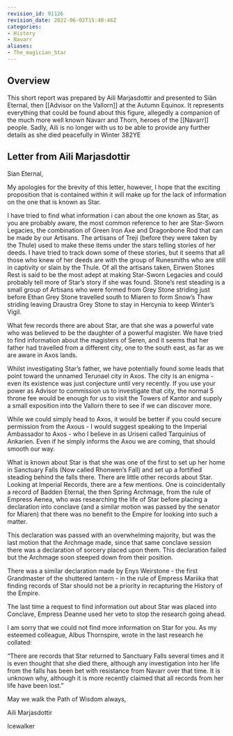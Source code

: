 ```yaml
---
revision_id: 91126
revision_date: 2022-06-02T15:40:46Z
categories:
- History
- Navarr
aliases:
- The_magician_Star
---
```



## Overview
This short report was prepared by Aili Marjasdottir and presented to Siân Eternal, then [[Advisor on the Vallorn]] at the Autumn Equinox. It represents everything that could be found about this figure, allegedly a companion of the much more well known Navarr and Thorn, heroes of the [[Navarr]] people. Sadly, Aili is no longer with us to be able to provide any further details as she died peacefully in Winter 382YE

## Letter from Aili Marjasdottir
Sian Eternal,

My apologies for the brevity of this letter, however, I hope that the exciting proposition that is contained within it will make up for the lack of information on the one that is known as Star.

I have tried to find what information i can about the one known as Star, as you are probably aware, the most common reference to her are Star-Sworn Legacies, the combination of Green Iron Axe and Dragonbone Rod that can be made by our Artisans. The artisans of Treji (before they were taken by the Thule) used to make these items under the stars telling stories of her deeds. I have tried to track down some of these stories, but it seems that all those who knew of her deeds are with the group of Runesmiths  who are still in captivity or slain by the Thule. Of all the artisans taken, Eirwen Stones Rest is said to be the most adept at making Star-Sworn Legacies and could probably tell more of Star’s story if she was found. Stone’s rest steading is a small group of Artisans who were formed from Grey Stone striding just before Ethan Grey Stone travelled south to Miaren to form Snow’s Thaw striding leaving Draustra Grey Stone to stay in Hercynia to keep Winter’s Vigil.

What few records there are about Star, are that she was a powerful vate who was believed to be the daughter of a powerful magister. We have tried to find information about the magisters of Seren, and it seems that her father had travelled from a different city, one to the south east, as far as we are aware in Axos lands.

Whilst investigating Star’s father, we have potentially found some leads that point toward the unnamed Terunael city in Axos. The city is an enigma - even its existence was just conjecture until very recently. If you use your power as Advisor to commission us to investigate that city, the normal 5 throne fee would be enough for us to visit the Towers of Kantor and supply a small exposition into the Vallorn there to see if we can discover more.

While we could simply head to Axos, it would be better if you could secure permission from the Axous - I would suggest speaking to the Imperial Ambassador to Axos - who I believe in as Uriseni called Tarquinius of Ankarien. Even if he simply informs the Axou we are coming, that should smooth our way.

What is known about Star is that she was one of the first to set up her home in Sanctuary Falls (Now called Rhonwen’s Fall) and set up a fortified steading behind the falls there. There are little other records about Star. Looking at Imperial Records, there are a few mentions. One is coincidentally a record of Badden Eternal, the then Spring Archmage, from the rule of Empress Aenea, who was researching the life of Star before placing a declaration into conclave (and a similar motion was passed by the senator for Miaren) that there was no benefit to the Empire for looking into such a matter. 

This declaration was passed with an overwhelming majority, but was the last motion that the Archmage made, since that same conclave session there was a declaration of sorcery placed upon them. This declaration failed but the Archmage soon steeped down from their position.

There was a similar declaration made by Enys Weirstone - the first Grandmaster of the shuttered lantern - in the rule of Empress Mariika that finding records of Star should not be a priority in recapturing the History of the Empire.

The last time a request to find information out about Star was placed into Conclave, Empress Deanne used her veto to stop the research going ahead.

I am sorry that we could not find more information on Star for you. As my esteemed colleague, Albus Thornspire, wrote in the last research he collated: 

“There are records that Star returned to Sanctuary Falls several times and it is even thought that she died there, although any investigation into her life from the falls has been bet with resistance from Navarr over that time. It is unknown why, although it is more recently claimed that all records from her life have been lost.”

May we walk the Path of Wisdom always,

Aili Marjasdottir

Icewalker
